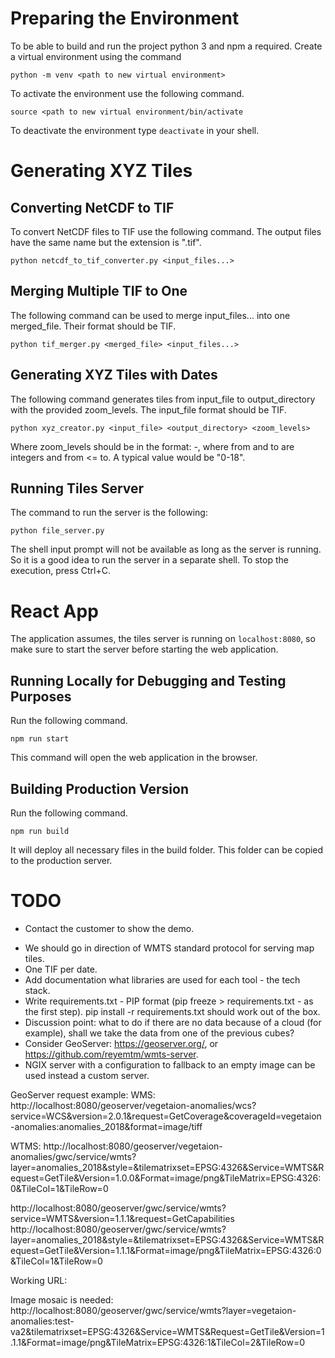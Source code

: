 # Preparing the Environment

To be able to build and run the project python 3 and npm a required. Create a virtual environment using the command

`python -m venv <path to new virtual environment>`

To activate the environment use the following command.

`source <path to new virtual environment/bin/activate`

To deactivate the environment type `deactivate` in your shell.

# Generating XYZ Tiles

## Converting NetCDF to TIF

To convert NetCDF files to TIF use the following command. The output files have the same name but the extension is ".tif".

`python netcdf_to_tif_converter.py <input_files...>`

## Merging Multiple TIF to One

The following command can be used to merge input_files... into one merged_file. Their format should be TIF. 

`python tif_merger.py <merged_file> <input_files...>`

## Generating XYZ Tiles with Dates

The following command generates tiles from input_file to output_directory with the provided zoom_levels. The input_file format should be TIF.

`python xyz_creator.py <input_file> <output_directory> <zoom_levels>`

Where zoom_levels should be in the format: <from>-<to>, where from and to are integers and from <= to. A typical value would be "0-18".

## Running Tiles Server

The command to run the server is the following:

`python file_server.py`

The shell input prompt will not be available as long as the server is running. So it is a good idea to run the server in a separate shell. To stop the execution, press Ctrl+C.

# React App

The application assumes, the tiles server is running on `localhost:8080`, so make sure to start the server before starting the web application. 

## Running Locally for Debugging and Testing Purposes

Run the following command.

`npm run start`

This command will open the web application in the browser.

## Building Production Version

Run the following command.

`npm run build`

It will deploy all necessary files in the build folder. This folder can be copied to the production server.


# TODO
+ Contact the customer to show the demo.
- We should go in direction of WMTS standard protocol for serving map tiles.
- One TIF per date.
- Add documentation what libraries are used for each tool - the tech stack.
- Write requirements.txt - PIP format (pip freeze > requirements.txt - as the first step). pip install -r requirements.txt should work out of the box.
- Discussion point: what to do if there are no data because of a cloud (for example), shall we take the data from one of the previous cubes?
- Consider GeoServer: https://geoserver.org/, or https://github.com/reyemtm/wmts-server.
- NGIX server with a configuration to fallback to an empty image can be used instead a custom server.

GeoServer request example:
WMS:
http://localhost:8080/geoserver/vegetaion-anomalies/wcs?service=WCS&version=2.0.1&request=GetCoverage&coverageId=vegetaion-anomalies:anomalies_2018&format=image/tiff

WTMS:
http://localhost:8080/geoserver/vegetaion-anomalies/gwc/service/wmts?layer=anomalies_2018&style=&tilematrixset=EPSG:4326&Service=WMTS&Request=GetTile&Version=1.0.0&Format=image/png&TileMatrix=EPSG:4326:0&TileCol=1&TileRow=0

http://localhost:8080/geoserver/gwc/service/wmts?service=WMTS&version=1.1.1&request=GetCapabilities
http://localhost:8080/geoserver/gwc/service/wmts?layer=anomalies_2018&style=&tilematrixset=EPSG:4326&Service=WMTS&Request=GetTile&Version=1.1.1&Format=image/png&TileMatrix=EPSG:4326:0&TileCol=1&TileRow=0

Working URL:

Image mosaic is needed:
http://localhost:8080/geoserver/gwc/service/wmts?layer=vegetaion-anomalies:test-va2&tilematrixset=EPSG:4326&Service=WMTS&Request=GetTile&Version=1.1.1&Format=image/png&TileMatrix=EPSG:4326:1&TileCol=2&TileRow=0
